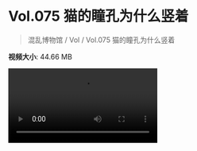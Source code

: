# Vol.075 猫的瞳孔为什么竖着

> 混乱博物馆 / Vol / Vol.075 猫的瞳孔为什么竖着

**视频大小**: 44.66 MB

<div class="video"><video src="https://file.hsyhx.top/archive/混乱博物馆/Vol/075.mp4" controls preload>🤔 您的浏览器不支持 video 标签</video></div>